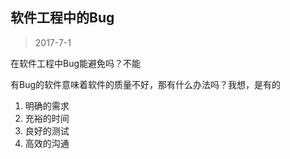 ## 软件工程中的Bug
> 2017-7-1

在软件工程中Bug能避免吗？不能

有Bug的软件意味着软件的质量不好，那有什么办法吗？我想，是有的

1. 明确的需求
2. 充裕的时间
3. 良好的测试
4. 高效的沟通